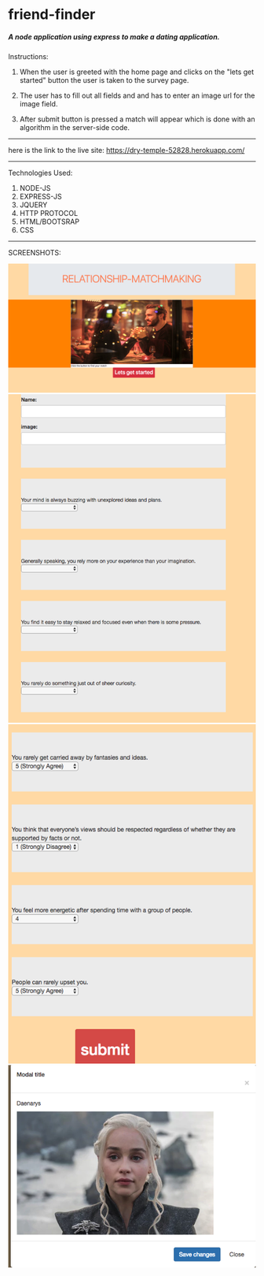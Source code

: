 # friend-finder


##### A node application using express to make a dating application.

Instructions:

1) When the user is greeted with the home page and clicks on the "lets get started" button the user is taken to the survey    page.

2) The user has to fill out all fields and and has to enter an image url for the image field.

3) After submit button is pressed a match will appear which is done with an algorithm in the server-side code.

______________________________________________________________________________________________________________________________

here is the link to the live site: https://dry-temple-52828.herokuapp.com/
______________________________________________________________________________________________________________________________

Technologies Used:

1) NODE-JS
2) EXPRESS-JS
3) JQUERY
4) HTTP PROTOCOL
5) HTML/BOOTSRAP
6) CSS
______________________________________________________________________________________________________________________________
SCREENSHOTS:

<img src="shot1.png">
<img src="shot2.png">
<img src="shot3.png">
<img src="shot4.png">
